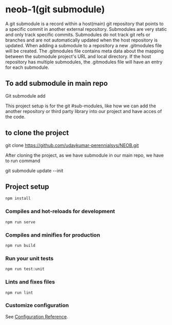 # neob-1(git submodule)

A git submodule is a record within a host(main) git repository that points to a specific  commit in another external repository. Submodules are very static and only track specific commits. Submodules do not track git refs or branches and are not automatically updated when the host repository is updated. When adding a submodule to a repository a new .gitmodules file will be created. The .gitmodules file contains meta data about the mapping between the submodule project's URL and local directory. If the host repository has multiple submodules, the .gitmodules file will have an entry  for each submodule.

## To add submodule in main repo
Git submodule add <repo-link> <specify-path optional>

This project setup is for the git #sub-modules, like how we can add the another repository or third party library into our project and have acces of the code.

## to clone the project
 git clone https://github.com/udaykumar-perennialsys/NEOB.git

After cloning the project, as we have submodule in our main repo, we have to run  command 

git submodule update --init
 

## Project setup
```
npm install
```

### Compiles and hot-reloads for development
```
npm run serve
```

### Compiles and minifies for production
```
npm run build
```

### Run your unit tests
```
npm run test:unit
```

### Lints and fixes files
```
npm run lint
```

### Customize configuration
See [Configuration Reference](https://cli.vuejs.org/config/).

